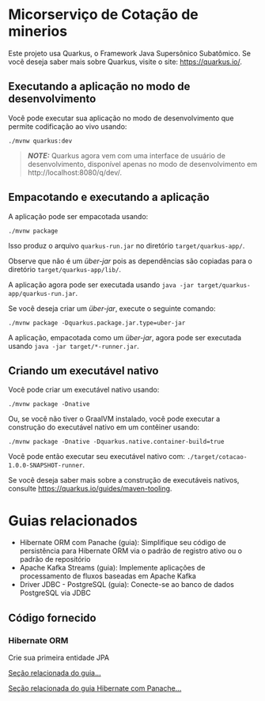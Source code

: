 # Micorserviço de Cotação de minerios

Este projeto usa Quarkus, o Framework Java Supersônico Subatômico.
Se você deseja saber mais sobre Quarkus, visite o site: https://quarkus.io/.

## Executando a aplicação no modo de desenvolvimento

Você pode executar sua aplicação no modo de desenvolvimento que permite codificação ao vivo usando:

```shell script
./mvnw quarkus:dev
```

> **_NOTE:_** Quarkus agora vem com uma interface de usuário de desenvolvimento, disponível apenas no modo de desenvolvimento em http://localhost:8080/q/dev/.

## Empacotando e executando a aplicação

A aplicação pode ser empacotada usando:

```shell script
./mvnw package
```

Isso produz o arquivo `quarkus-run.jar` no diretório `target/quarkus-app/`.

Observe que não é um _über-jar_ pois as dependências são copiadas para o diretório `target/quarkus-app/lib/`.

A aplicação agora pode ser executada usando `java -jar target/quarkus-app/quarkus-run.jar`.

Se você deseja criar um _über-jar_, execute o seguinte comando:

```shell script
./mvnw package -Dquarkus.package.jar.type=uber-jar
```

A aplicação, empacotada como um _über-jar_, agora pode ser executada usando `java -jar target/*-runner.jar`.

## Criando um executável nativo

Você pode criar um executável nativo usando:

```shell script
./mvnw package -Dnative
```

Ou, se você não tiver o GraalVM instalado, você pode executar a construção do executável nativo em um contêiner usando:

```shell script
./mvnw package -Dnative -Dquarkus.native.container-build=true
```

Você pode então executar seu executável nativo com: `./target/cotacao-1.0.0-SNAPSHOT-runner`.

Se você deseja saber mais sobre a construção de executáveis nativos, consulte <https://quarkus.io/guides/maven-tooling>.

# Guias relacionados

- Hibernate ORM com Panache (guia): Simplifique seu código de persistência para Hibernate ORM via o padrão de registro ativo ou o padrão de repositório
- Apache Kafka Streams (guia): Implemente aplicações de processamento de fluxos baseadas em Apache Kafka
- Driver JDBC - PostgreSQL (guia): Conecte-se ao banco de dados PostgreSQL via JDBC

## Código fornecido

### Hibernate ORM

Crie sua primeira entidade JPA

[Seção relacionada do guia...](https://quarkus.io/guides/hibernate-orm)

[Seção relacionada do guia Hibernate com Panache...](https://quarkus.io/guides/hibernate-orm-panache)
